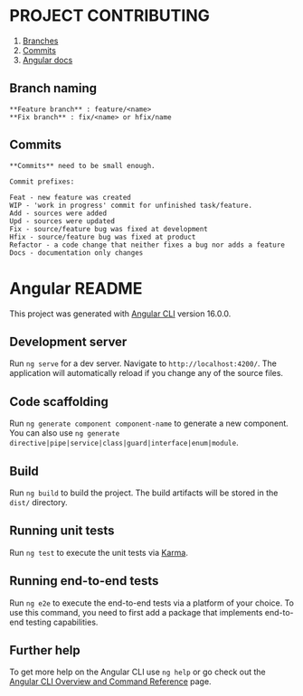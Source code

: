 # PROJECT CONTRIBUTING

1. [Branches](#branch_naming)
2. [Commits](#commits)
3. [Angular docs](#angular-readme)

## <a name="branch_naming"></a> Branch naming

    **Feature branch** : feature/<name>
    **Fix branch** : fix/<name> or hfix/name

## <a name="commits"></a> Commits

    **Commits** need to be small enough.

    Commit prefixes:

    Feat - new feature was created
    WIP - 'work in progress' commit for unfinished task/feature.
    Add - sources were added
    Upd - sources were updated
    Fix - source/feature bug was fixed at development
    Hfix - source/feature bug was fixed at product
    Refactor - a code change that neither fixes a bug nor adds a feature
    Docs - documentation only changes

# <a name="angular-readme"></a> Angular README

This project was generated with [Angular CLI](https://github.com/angular/angular-cli) version 16.0.0.

## Development server

Run `ng serve` for a dev server. Navigate to `http://localhost:4200/`. The application will automatically reload if you change any of the source files.

## Code scaffolding

Run `ng generate component component-name` to generate a new component. You can also use `ng generate directive|pipe|service|class|guard|interface|enum|module`.

## Build

Run `ng build` to build the project. The build artifacts will be stored in the `dist/` directory.

## Running unit tests

Run `ng test` to execute the unit tests via [Karma](https://karma-runner.github.io).

## Running end-to-end tests

Run `ng e2e` to execute the end-to-end tests via a platform of your choice. To use this command, you need to first add a package that implements end-to-end testing capabilities.

## Further help

To get more help on the Angular CLI use `ng help` or go check out the [Angular CLI Overview and Command Reference](https://angular.io/cli) page.
